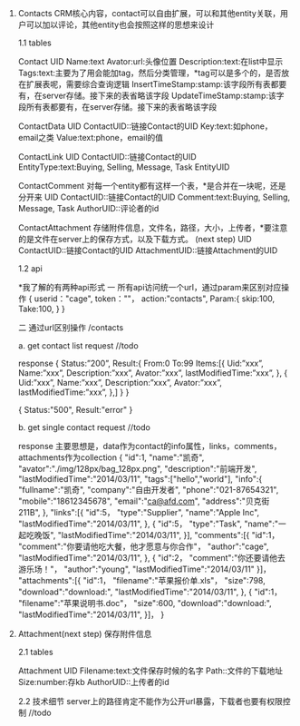 1. Contacts
     CRM核心内容，contact可以自由扩展，可以和其他entity关联，用户可以加以评论，其他entity也会按照这样的思想来设计

     1.1 tables

     Contact
     UID
     Name:text 
     Avator:url:头像位置
     Description:text:在list中显示
     Tags:text:主要为了用会能加tag，然后分类管理，*tag可以是多个的，是否放在扩展表呢，需要综合查询逻辑
     InsertTimeStamp:stamp:该字段所有表都要有，在server存储。接下来的表省略该字段
     UpdateTimeStamp:stamp:该字段所有表都要有，在server存储。接下来的表省略该字段

     ContactData
     UID
     ContactUID::链接Contact的UID 
     Key:text:如phone，email之类
     Value:text:phone，email的值

     ContactLink
     UID
     ContactUID::链接Contact的UID  
     EntityType:text:Buying, Selling, Message, Task
     EntityUID

     ContactComment 对每一个entity都有这样一个表，*是合并在一块呢，还是分开来 
     UID
     ContactUID::链接Contact的UID 
     Comment:text:Buying, Selling, Message, Task
     AuthorUID::评论者的id
     
     ContactAttachment 存储附件信息，文件名，路径，大小，上传者，*要注意的是文件在server上的保存方式，以及下载方式。 (next step)
     UID
     ContactUID::链接Contact的UID 
     AttachmentUID::链接Attachment的UID
     
     1.2 api

     *我了解的有两种api形式 
     一 所有api访问统一个url，通过param来区别对应操作 
     {
         userid："cage",
          token：""，
          action:"contacts",
          Param:{
               skip:100,
               Take:100,
          }
     }

     二 通过url区别操作 /contacts

     a. get contact list 
     request
     //todo 

     response 
     { 
     Status:”200”,
     Result:{
          From:0
          To:99
          Items:[{
               Uid:”xxx”,
               Name:”xxx”,
               Description:”xxx”,
               Avator:”xxx”,
               lastModifiedTime:”xxx”,
               },
               {
               Uid:”xxx”,
               Name:”xxx”,
               Description:”xxx”,
               Avator:”xxx”,
               lastModifiedTime:”xxx”,
               },]
         }
     }

     {
          Status:"500",
          Result:"error"
     }


     b. get single contact 
     request
     //todo
     
     response
     主要思想是，data作为contact的info属性，links，comments，attachments作为collection
     {
         "id":1,
         "name":"凯奇",
         "avator":"./img/128px/bag_128px.png",
         "description":"前端开发",
         "lastModifiedTime":"2014/03/11",
         "tags":["hello","world"],
         "info":{
	         "fullname":"凯奇",
	         "company":"自由开发者",
	         "phone":"021-87654321",
	         "mobile":"18612345678",
	         "email":"ca@afd.com",
	         "address":"贝克街211B",
         },
         "links":[{
               "id":5，
               "type":"Supplier",
               "name":"Apple Inc",
               "lastModifiedTime":"2014/03/11",
            },
            {
               "id":5，
               "type":"Task",
               "name":"一起吃晚饭",
               "lastModifiedTime":"2014/03/11",
            }],
         "comments":[{
               "id":1，
               "comment":"你要请他吃大餐，他才愿意与你合作"，
               "author":"cage",
               "lastModifiedTime":"2014/03/11",
            },
            {
               "id":2，
               "comment":"你还要请他去游乐场！"，
               "author":"young",
               "lastModifiedTime":"2014/03/11"
            }]，
         "attachments":[{
               "id":1，
               "filename":"苹果报价单.xls"，
               "size":798,
               "download":"download:",
               "lastModifiedTime":"2014/03/11",
            },
            {
               "id":1，
               "filename":"苹果说明书.doc"，
               "size":600,
               "download":"download:",
               "lastModifiedTime":"2014/03/11",
            }]，	
      }


2. Attachment(next step)
     保存附件信息
     
     2.1 tables
     
     Attachment
     UID
     Filename:text:文件保存时候的名字
     Path::文件的下载地址
     Size:number:存kb
     AuthorUID::上传者的id
     
     2.2 技术细节
     server上的路径肯定不能作为公开url暴露，下载者也要有权限控制
     //todo
     

     